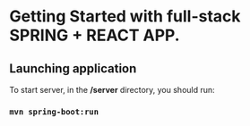 # Getting Started with full-stack SPRING + REACT APP.

## Launching application

To start server, in the **/server** directory, you should run:

### `mvn spring-boot:run`
